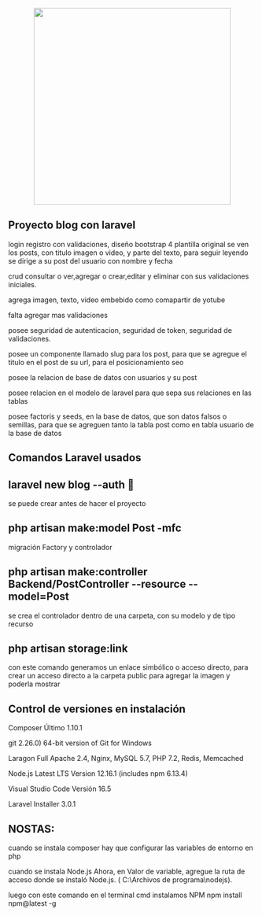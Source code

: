 <p align="center"><img src="https://res.cloudinary.com/dtfbvvkyp/image/upload/v1566331377/laravel-logolockup-cmyk-red.svg" width="400"></p>

## Proyecto blog con laravel
login registro con validaciones, diseño bootstrap 4 plantilla original se ven los posts, con titulo imagen o video, y parte del texto, para seguir leyendo se dirige a su post del usuario con nombre y fecha

crud consultar o ver,agregar o crear,editar y eliminar con sus validaciones iniciales.

agrega imagen, texto, video embebido como comapartir de yotube

falta agregar mas validaciones

posee seguridad de autenticacion, seguridad de token, seguridad de validaciones.

posee un componente llamado slug para los post, para que se agregue el titulo en el post de su url, para el posicionamiento seo

posee la relacion de base de datos con usuarios y su post

posee relacion en el modelo de laravel para que sepa sus relaciones en las tablas

posee factoris y seeds, en la base de datos, que son datos falsos o semillas, para que se agreguen tanto la tabla post como en tabla usuario de la base de datos

##  Comandos Laravel usados
## laravel new blog --auth 

se puede crear antes de hacer el proyecto

## php artisan make:model Post -mfc
migración Factory y controlador

## php artisan make:controller Backend/PostController --resource --model=Post
se crea el controlador dentro de una carpeta, con su modelo y de tipo recurso

## php artisan storage:link
con este comando generamos un enlace simbólico o acceso directo, para crear un acceso directo a la carpeta public para agregar la imagen y poderla mostrar

## Control de versiones en instalación
Composer Último 1.10.1

git 2.26.0) 64-bit version of Git for Windows

Laragon Full Apache 2.4, Nginx, MySQL 5.7, PHP 7.2, Redis, Memcached

Node.js Latest LTS Version 12.16.1 (includes npm 6.13.4)

Visual Studio Code Versión 16.5

Laravel Installer 3.0.1

## NOSTAS: 
cuando se instala composer hay que configurar las variables de entorno en php

cuando se instala Node.js Ahora, en Valor de variable, agregue la ruta de acceso donde se instaló Node.js. ( C:\Archivos de programa\nodejs).

luego con este comando en el terminal cmd instalamos NPM npm install npm@latest -g
